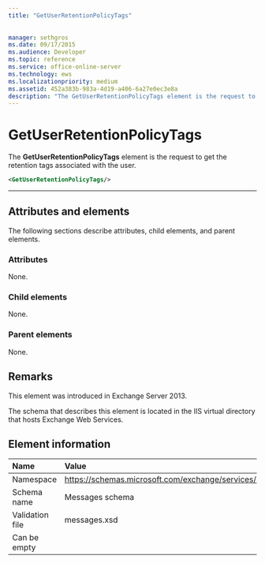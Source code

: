 ```yaml
---
title: "GetUserRetentionPolicyTags"
 
 
manager: sethgros
ms.date: 09/17/2015
ms.audience: Developer
ms.topic: reference
ms.service: office-online-server
ms.technology: ews
ms.localizationpriority: medium
ms.assetid: 452a383b-983a-4d19-a406-6a27e0ec3e8a
description: "The GetUserRetentionPolicyTags element is the request to get the retention tags associated with the user."
---
```


# GetUserRetentionPolicyTags

The **GetUserRetentionPolicyTags** element is the request to get the retention tags associated with the user. 
  
```XML
<GetUserRetentionPolicyTags/>

```

 ****
## Attributes and elements

The following sections describe attributes, child elements, and parent elements.
  
### Attributes

None.
  
### Child elements

None.
  
### Parent elements

None.
  
## Remarks

This element was introduced in Exchange Server 2013.
  
The schema that describes this element is located in the IIS virtual directory that hosts Exchange Web Services.
  
## Element information

|**Name**|**Value**|
|:-----|:-----|
|Namespace  <br/> |https://schemas.microsoft.com/exchange/services/2006/messages  <br/> |
|Schema name  <br/> |Messages schema  <br/> |
|Validation file  <br/> |messages.xsd  <br/> |
|Can be empty  <br/> ||
   

